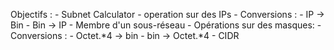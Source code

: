 Objectifs :
    - Subnet Calculator
    - operation sur des IPs
        - Conversions :
            - IP -> Bin
            - Bin -> IP
        - Membre d'un sous-réseau
    - Opérations sur des masques:
        - Conversions :
            - Octet.*4 -> bin
            - bin ->  Octet.*4
            - CIDR